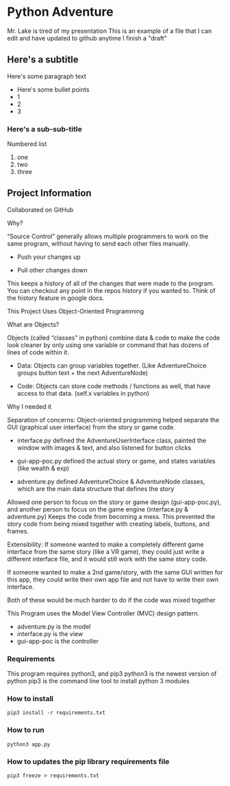 # Python Adventure
Mr. Lake is tired of my presentation
This is an example of a file that I can edit and have updated to github anytime I finish a "draft"

## Here's a subtitle

Here's some paragraph text
- Here's some bullet points
- 1
- 2
- 3

### Here's a sub-sub-title

Numbered list
1. one
2. two
3. three

## Project Information

Collaborated on GitHub

Why?

“Source Control” generally allows multiple programmers to work on the same program, without having to send each other files manually. 
- Push your changes up

- Pull other changes down

This keeps a history of all of the changes that were made to the program. You can checkout any point in the repos history if you wanted to. Think of the history feature in google docs.

This Project Uses Object-Oriented Programming

What are Objects?

Objects (called “classes” in python) combine data & code to make the code look cleaner by only using one variable or command that has dozens of lines of code within it.

- Data: Objects can group variables together. (Like AdventureChoice groups button text + the next AdventureNode)

- Code: Objects can store code methods / functions as well, that have access to that data. (self.x variables in python)

Why I needed it

Separation of concerns: Object-oriented programming helped separate the GUI (graphical user interface) from the story or game code.

- interface.py defined the AdventureUserInterface class, painted the window with images & text, and also listened for button clicks

- gui-app-poc.py defined the actual story or game, and states variables (like wealth & exp) 

- adventure.py defined AdventureChoice & AdventureNode classes, which are the main data structure that defines the story

Allowed one person to focus on the story or game design (gui-app-poc.py), and another person to focus on the game engine (interface.py & adventure.py)
Keeps the code from becoming a mess. This prevented the story code from being mixed together with creating labels, buttons, and frames.

Extensibility: 
If someone wanted to make a completely different game interface from the same story (like a VR game), they could just write a different interface file, and it would still work with the same story code.

If someone wanted to make a 2nd game/story, with the same GUI written for this app, they could write their own app file and not have to write their own interface.

Both of these would be much harder to do if the code was mixed together

This Program uses the Model View Controller (MVC) design pattern.

- adventure.py is the model
- interface.py is the view
- gui-app-poc is the controller


### Requirements

This program requires python3, and pip3
python3 is the newest version of python
pip3 is the command line tool to install python 3 modules

### How to install

`pip3 install -r requirements.txt`

### How to run

`python3 app.py`

### How to updates the pip library requirements file

`pip3 freeze > requirements.txt`